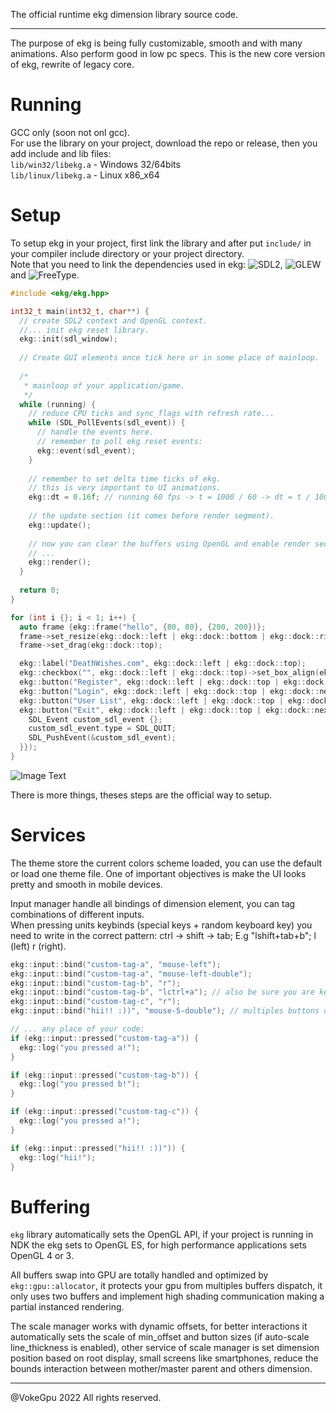 The official runtime ekg dimension library source code.

---

The purpose of ekg is being fully customizable, smooth and with many animations. Also perform good in low pc specs. This is the new core version of ekg, rewrite of legacy core. 

# Running

GCC only (soon not onl gcc).   
For use the library on your project, download the repo or release, then you add include and lib files:  
`lib/win32/libekg.a` - Windows 32/64bits  
`lib/linux/libekg.a` - Linux x86_x64

# Setup

To setup ekg in your project, first link the library and after put `include/` in your compiler include directory or your project directory.  
Note that you need to link the dependencies used in ekg: ![SDL2](https://www.libsdl.org/), ![GLEW](https://glew.sourceforge.net/) and ![FreeType](http://freetype.org/).

```c++
#include <ekg/ekg.hpp>

int32_t main(int32_t, char**) {
  // create SDL2 context and OpenGL context.
  //... init ekg reset library.
  ekg::init(sdl_window);
  
  // Create GUI elements once tick here or in some place of mainloop.
  
  /*
   * mainloop of your application/game.
   */
  while (running) {
    // reduce CPU ticks and sync_flags with refresh rate...
    while (SDL_PollEvents(sdl_event)) {
      // handle the events here.
      // remember to poll ekg reset events:
      ekg::event(sdl_event);
    }
    
    // remember to set delta time ticks of ekg.
    // this is very important to UI animations. 
    ekg::dt = 0.16f; // running 60 fps -> t = 1000 / 60 -> dt = t / 100;
    
    // the update section (it comes before render segment).
    ekg::update();
    
    // now you can clear the buffers using OpenGL and enable render section of ekg.
    // ...
    ekg::render();
  }
  
  return 0;
}
```

```cpp  
for (int i {}; i < 1; i++) {
  auto frame {ekg::frame("hello", {80, 80}, {200, 200})};
  frame->set_resize(ekg::dock::left | ekg::dock::bottom | ekg::dock::right);
  frame->set_drag(ekg::dock::top);

  ekg::label("DeathWishes.com", ekg::dock::left | ekg::dock::top);
  ekg::checkbox("", ekg::dock::left | ekg::dock::top)->set_box_align(ekg::dock::center | ekg::dock::left);
  ekg::button("Register", ekg::dock::left | ekg::dock::top | ekg::dock::next);
  ekg::button("Login", ekg::dock::left | ekg::dock::top | ekg::dock::next);
  ekg::button("User List", ekg::dock::left | ekg::dock::top | ekg::dock::next);
  ekg::button("Exit", ekg::dock::left | ekg::dock::top | ekg::dock::next)->set_callback(new ekg::cpu::event {"exit-callback", nullptr, [](void *pdata) {
    SDL_Event custom_sdl_event {};
    custom_sdl_event.type = SDL_QUIT;
    SDL_PushEvent(&custom_sdl_event);
  }});
}
```

![Image Text](https://github.com/vokegpu/ekg-ui-library/blob/version-core/splash/splash-showcase-4-1.0.0.png?raw=true)

There is more things, theses steps are the official way to setup.

# Services

The theme store the current colors scheme loaded, you can use the default or load one theme file. One of important objectives is make the UI looks pretty and smooth in mobile devices.

Input manager handle all bindings of dimension element, you can tag combinations of different inputs.  
When pressing units keybinds (special keys + random keyboard key) you need to write in the correct pattern: ctrl -> shift -> tab; E.g "lshift+tab+b"; l (left) r (right).  
```c++
ekg::input::bind("custom-tag-a", "mouse-left");
ekg::input::bind("custom-tag-a", "mouse-left-double");
ekg::input::bind("custom-tag-b", "r");
ekg::input::bind("custom-tag-b", "lctrl+a"); // also be sure you are keybinding in correct pattern.
ekg::input::bind("custom-tag-c", "r");
ekg::input::bind("hii!! :))", "mouse-5-double"); // multiples buttons of mouse.

// ... any place of your code:
if (ekg::input::pressed("custom-tag-a")) {
  ekg::log("you pressed a!");
}

if (ekg::input::pressed("custom-tag-b")) {
  ekg::log("you pressed b!");
}

if (ekg::input::pressed("custom-tag-c")) {
  ekg::log("you pressed a!");
}

if (ekg::input::pressed("hii!! :))")) {
  ekg::log("hii!");
}
```

# Buffering

`ekg` library automatically sets the OpenGL API, if your project is running in NDK the ekg sets to OpenGL ES, for high performance applications sets OpenGL 4 or 3.

All buffers swap into GPU are totally handled and optimized by `ekg::gpu::allocator`, it protects your gpu from multiples buffers dispatch, it only uses two buffers and implement high shading communication making a partial instanced rendering.

The scale manager works with dynamic offsets, for better interactions it automatically sets the scale of min_offset and button sizes (if auto-scale line_thickness is enabled), other service of scale manager is set dimension position based on root display, small screens like smartphones, reduce the bounds interaction between mother/master parent and others dimension.

---

@VokeGpu 2022 All rights reserved.
